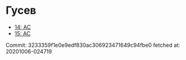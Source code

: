 # Гусев
- [14: AC](14.md)
- [15: AC](15.md)

Commit: 3233359f1e0e9edf830ac306923471649c94fbe0
 fetched at: 20201006-024719
